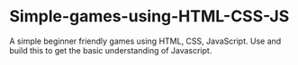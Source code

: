 # Simple-games-using-HTML-CSS-JS
A simple beginner friendly games using HTML, CSS, JavaScript. Use and build this to get the basic understanding of Javascript. 
